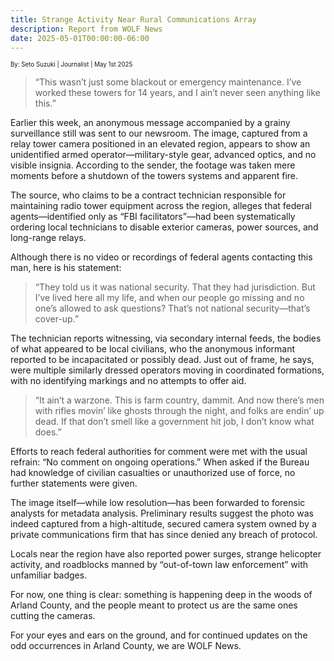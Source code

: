 ```yaml
---
title: Strange Activity Near Rural Communications Array
description: Report from WOLF News
date: 2025-05-01T00:00:00-06:00
---
```


<sub>
    <sup>By: Seto Suzuki | Journalist | May 1st 2025 <sup>
</sub>


> “This wasn’t just some blackout or emergency maintenance. I’ve worked these towers for 14 years, and I ain’t never seen anything like this.”

Earlier this week, an anonymous message accompanied by a grainy surveillance still was sent to our newsroom. The image, captured from a relay tower camera positioned in an elevated region, appears to show an unidentified armed operator—military-style gear, advanced optics, and no visible insignia. According to the sender, the footage was taken mere moments before a shutdown of the towers systems and apparent fire.

The source, who claims to be a contract technician responsible for maintaining radio tower equipment across the region, alleges that federal agents—identified only as “FBI facilitators”—had been systematically ordering local technicians to disable exterior cameras, power sources, and long-range relays.

Although there is no video or recordings of federal agents contacting this man, here is his statement:

> “They told us it was national security. That they had jurisdiction. But I’ve lived here all my life, and when our people go missing and no one’s allowed to ask questions? That’s not national security—that’s cover-up.”

The technician reports witnessing, via secondary internal feeds, the bodies of what appeared to be local civilians, who the anonymous informant reported to be incapacitated or possibly dead. Just out of frame, he says, were multiple similarly dressed operators moving in coordinated formations, with no identifying markings and no attempts to offer aid.

> “It ain’t a warzone. This is farm country, dammit. And now there’s men with rifles movin’ like ghosts through the night, and folks are endin’ up dead. If that don’t smell like a government hit job, I don’t know what does.”

Efforts to reach federal authorities for comment were met with the usual refrain: “No comment on ongoing operations.” When asked if the Bureau had knowledge of civilian casualties or unauthorized use of force, no further statements were given.

The image itself—while low resolution—has been forwarded to forensic analysts for metadata analysis. Preliminary results suggest the photo was indeed captured from a high-altitude, secured camera system owned by a private communications firm that has since denied any breach of protocol.

Locals near the region have also reported power surges, strange helicopter activity, and roadblocks manned by “out-of-town law enforcement” with unfamiliar badges.

For now, one thing is clear: something is happening deep in the woods of Arland County, and the people meant to protect us are the same ones cutting the cameras.

For your eyes and ears on the ground, and for continued updates on the odd occurrences in Arland County, we are WOLF News.
